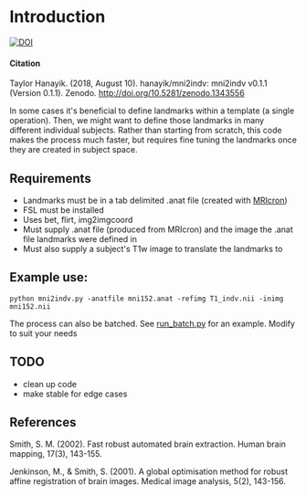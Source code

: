 # Introduction

[![DOI](https://zenodo.org/badge/144298465.svg)](https://zenodo.org/badge/latestdoi/144298465)

#### Citation

Taylor Hanayik. (2018, August 10). hanayik/mni2indv: mni2indv v0.1.1 (Version 0.1.1). Zenodo. http://doi.org/10.5281/zenodo.1343556

In some cases it's beneficial to define landmarks within a template (a single operation). Then, we might want to define those landmarks in many different individual subjects. Rather than starting from scratch, this code makes the process much faster, but requires fine tuning the landmarks once they are created in subject space.

## Requirements

- Landmarks must be in a tab delimited .anat file (created with [MRIcron](https://github.com/neurolabusc/MRIcron))
- FSL must be installed
- Uses bet, flirt, img2imgcoord
- Must supply .anat file (produced from MRIcron) and the image the .anat file landmarks were defined in
- Must also supply a subject's T1w image to translate the landmarks to

## Example use:

```python mni2indv.py -anatfile mni152.anat -refimg T1_indv.nii -inimg mni152.nii ```

The process can also be batched. See [run_batch.py](https://github.com/hanayik/mni2indv/blob/master/run_batch.py) for an example. Modify to suit your needs

## TODO

- clean up code
- make stable for edge cases

## References

Smith, S. M. (2002). Fast robust automated brain extraction. Human brain mapping, 17(3), 143-155.

Jenkinson, M., & Smith, S. (2001). A global optimisation method for robust affine registration of brain images. Medical image analysis, 5(2), 143-156.